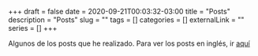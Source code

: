 +++ 
draft = false
date = 2020-09-21T00:03:32-03:00
title = "Posts"
description = "Posts"
slug = "" 
tags = []
categories = []
externalLink = ""
series = []
+++

Algunos de los posts que he realizado. 
Para ver los posts en inglés, ir [aquí](/en/posts)